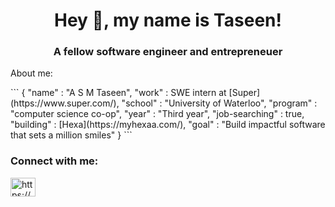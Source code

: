 <h1 align="center">Hey 👋, my name is Taseen!</h1>
<h3 align="center">A fellow software engineer and entrepreneuer</h3>


<p align="left"> About me:</p>
```
{
  "name" : "A S M Taseen",
  "work" : SWE intern at [Super](https://www.super.com/),
  "school" : "University of Waterloo",
  "program" : "computer science co-op",
  "year" : "Third year",
  "job-searching" : true,
  "building" : [Hexa](https://myhexaa.com/),
  "goal" : "Build impactful software that sets a million smiles"
}
```

<h3 align="left">Connect with me:</h3>
<p align="left">
<a href="https://linkedin.com/in/https://www.linkedin.com/in/a-s-m-taseen/" target="blank"><img align="center" src="https://raw.githubusercontent.com/rahuldkjain/github-profile-readme-generator/master/src/images/icons/Social/linked-in-alt.svg" alt="https://www.linkedin.com/in/a-s-m-taseen/" height="30" width="40" /></a>
</p>
